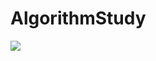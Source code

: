 

# AlgorithmStudy

[![](http://mazassumnida.wtf/api/v2/generate_badge?boj=jwseo001)](https://www.acmicpc.net/user/rohsikdak)
